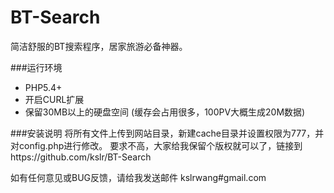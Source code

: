 BT-Search
=========
简洁舒服的BT搜索程序，居家旅游必备神器。


###运行环境
* PHP5.4+
* 开启CURL扩展
* 保留30MB以上的硬盘空间
(缓存会占用很多，100PV大概生成20M数据)

###安装说明
将所有文件上传到网站目录，新建cache目录并设置权限为777，并对config.php进行修改。
要求不高，大家给我保留个版权就可以了，链接到https://github.com/kslr/BT-Search

如有任何意见或BUG反馈，请给我发送邮件 kslrwang#gmail.com
